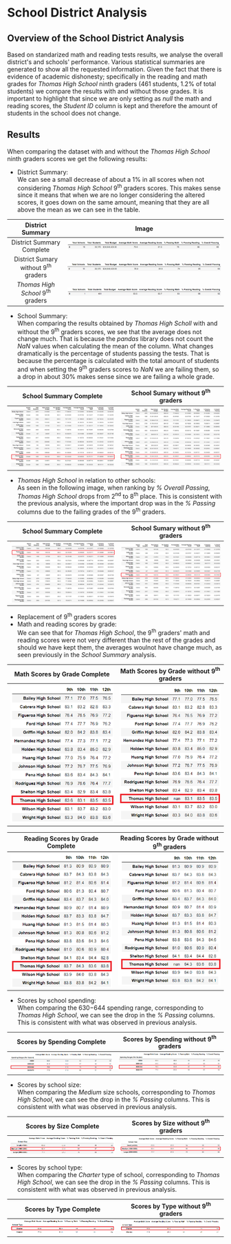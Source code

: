 # School District Analysis
## Overview of the School District Analysis
Based on standarized math and reading tests results, we analyse the overall district's and schools' performance. Various statistical summaries are generated to show all the requested information. Given the fact that there is evidence of academic dishonesty; specifically in the reading and math grades for *Thomas High School* ninth graders (461 students, 1.2% of total students) we compare the results with and without those grades. It is important to highlight that since we are only setting as *null* the math and reading scores, the *Student ID* column is kept and therefore the amount of students in the school does not change.

## Results
When comparing the dataset with and without the *Thomas High School* ninth graders scores we get the following results:

- District Summary: <br>
We can see a small decrease of about a 1% in all scores when not considering *Thomas High School* 9<sup>th</sup> graders scores. This makes sense since it means that when we are no longer considering the altered scores, it goes down on the same amount, meaning that they are all above the mean as we can see in the table.

District Summary                               | Image
:---------------------------------------------:|:-------------------------------------:
District Summary Complete                      | ![](Resources/District_Summary_Complete.png)
District Sumary without 9<sup>th</sup> graders | ![](Resources/District_Summary_NaN.png) 
*Thomas High School* 9<sup>th</sup> graders    | ![](Resources/District_Summary_ths.png) 

- School Summary: <br>
When comparing the results obtained by *Thomas High Scholl* with and without the 9<sup>th</sup> graders scores, we see that the average does not change much. That is because the *pandas* library does not count the *NaN* values when calculating the mean of the column. What changes dramatically is the percentage of students passing the tests. That is because the percentage is calculated with the total amount of students and when setting the 9<sup>th</sup> graders scores to *NaN* we are failing them, so a drop in about 30% makes sense since we are failing a whole grade.
 
School Summary Complete                        | School Sumary without 9<sup>th</sup> graders
:---------------------------------------------:|:-------------------------------------:
![](Resources/School_Summary_Complete.png)     | ![](Resources/School_Summary_NaN.png)

- *Thomas High School* in relation to other schools: <br>
As seen in the following image, when ranking by *% Overall Passing*, *Thomas High School* drops from 2<sup>nd</sup> to 8<sup>th</sup> place. This is consistent with the previous analysis, where the important drop was in the *% Passing* columns due to the failing grades of the 9<sup>th</sup> graders.

School Summary Complete                           | School Sumary without 9<sup>th</sup> graders
:------------------------------------------------:|:-------------------------------------:
![](Resources/School_Summary_Complete_Sorted.png) | ![](Resources/School_Summary_NaN_Sorted.png)

- Replacement of 9<sup>th</sup> graders scores
 - Math and reading scores by grade: <br>
 We can see that for *Thomas High School*, the 9<sup>th</sup> graders' math and reading scores were not very different than the rest of the grades and should we have kept them, the averages woulnot have change much, as seen previously in the *School Summary* analysis.

 Math Scores by Grade Complete                   | Math Scores by Grade without 9<sup>th</sup> graders
:-----------------------------------------------:|:-------------------------------------:
![](Resources/Math_Scores_Grades_Complete.png)   | ![](Resources/Math_Scores_Grades_NaN.png)

 Reading Scores by Grade Complete                 | Reading Scores by Grade without 9<sup>th</sup> graders
:------------------------------------------------:|:-------------------------------------:
![](Resources/Reading_Scores_Grades_Complete.png) | ![](Resources/Reading_Scores_Grades_NaN.png)

 - Scores by school spending: <br>
 When comparing the $630-$644 spending range, corresponding to *Thomas High School*, we can see the drop in the *% Passing* columns. This is consistent with what was observed in previous analysis.

Scores by Spending Complete          | Scores by Spending without 9<sup>th</sup> graders
:-----------------------------------:|:-------------------------------------:
![](Resources/Spending_Complete.png) | ![](Resources/Spending_NaN.png)

 - Scores by school size: <br>
 When comparing the *Medium* size schools, corresponding to *Thomas High School*, we can see the drop in the *% Passing* columns. This is consistent with what was observed in previous analysis.

Scores by Size Complete                 | Scores by Size without 9<sup>th</sup> graders
:--------------------------------------:|:-------------------------------------:
![](Resources/School_Size_Complete.png) | ![](Resources/School_Size_NaN.png)

 - Scores by school type: <br>
  When comparing the *Charter* type of school, corresponding to *Thomas High School*, we can see the drop in the *% Passing* columns. This is consistent with what was observed in previous analysis.

Scores by Type Complete                 | Scores by Type without 9<sup>th</sup> graders
:--------------------------------------:|:-------------------------------------:
![](Resources/School_Type_Complete.png) | ![](Resources/School_Type_NaN.png)